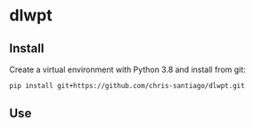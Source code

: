# dlwpt

## Install

Create a virtual environment with Python 3.8 and install from git:

```bash
pip install git+https://github.com/chris-santiago/dlwpt.git
```

## Use
